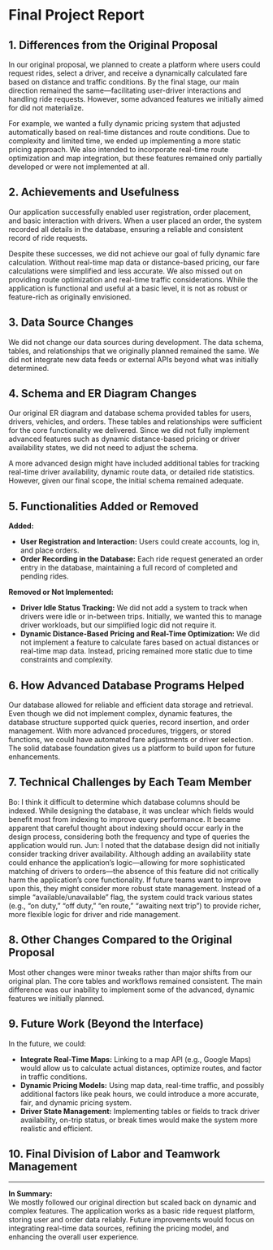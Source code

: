 # Final Project Report

## 1. Differences from the Original Proposal
In our original proposal, we planned to create a platform where users could request rides, select a driver, and receive a dynamically calculated fare based on distance and traffic conditions. By the final stage, our main direction remained the same—facilitating user-driver interactions and handling ride requests. However, some advanced features we initially aimed for did not materialize.

For example, we wanted a fully dynamic pricing system that adjusted automatically based on real-time distances and route conditions. Due to complexity and limited time, we ended up implementing a more static pricing approach. We also intended to incorporate real-time route optimization and map integration, but these features remained only partially developed or were not implemented at all.

## 2. Achievements and Usefulness
Our application successfully enabled user registration, order placement, and basic interaction with drivers. When a user placed an order, the system recorded all details in the database, ensuring a reliable and consistent record of ride requests.

Despite these successes, we did not achieve our goal of fully dynamic fare calculation. Without real-time map data or distance-based pricing, our fare calculations were simplified and less accurate. We also missed out on providing route optimization and real-time traffic considerations. While the application is functional and useful at a basic level, it is not as robust or feature-rich as originally envisioned.

## 3. Data Source Changes
We did not change our data sources during development. The data schema, tables, and relationships that we originally planned remained the same. We did not integrate new data feeds or external APIs beyond what was initially determined.

## 4. Schema and ER Diagram Changes
Our original ER diagram and database schema provided tables for users, drivers, vehicles, and orders. These tables and relationships were sufficient for the core functionality we delivered. Since we did not fully implement advanced features such as dynamic distance-based pricing or driver availability states, we did not need to adjust the schema.

A more advanced design might have included additional tables for tracking real-time driver availability, dynamic route data, or detailed ride statistics. However, given our final scope, the initial schema remained adequate.

## 5. Functionalities Added or Removed
**Added:**
- **User Registration and Interaction:** Users could create accounts, log in, and place orders.
- **Order Recording in the Database:** Each ride request generated an order entry in the database, maintaining a full record of completed and pending rides.

**Removed or Not Implemented:**
- **Driver Idle Status Tracking:** We did not add a system to track when drivers were idle or in-between trips. Initially, we wanted this to manage driver workloads, but our simplified logic did not require it.
- **Dynamic Distance-Based Pricing and Real-Time Optimization:** We did not implement a feature to calculate fares based on actual distances or real-time map data. Instead, pricing remained more static due to time constraints and complexity.

## 6. How Advanced Database Programs Helped
Our database allowed for reliable and efficient data storage and retrieval. Even though we did not implement complex, dynamic features, the database structure supported quick queries, record insertion, and order management. With more advanced procedures, triggers, or stored functions, we could have automated fare adjustments or driver selection. The solid database foundation gives us a platform to build upon for future enhancements.

## 7. Technical Challenges by Each Team Member
Bo: I think it difficult to determine which database columns should be indexed. While designing the database, it was unclear which fields would benefit most from indexing to improve query performance. It became apparent that careful thought about indexing should occur early in the design process, considering both the frequency and type of queries the application would run. 
Jun: I noted that the database design did not initially consider tracking driver availability. Although adding an availability state could enhance the application’s logic—allowing for more sophisticated matching of drivers to orders—the absence of this feature did not critically harm the application’s core functionality. If future teams want to improve upon this, they might consider more robust state management. Instead of a simple “available/unavailable” flag, the system could track various states (e.g., “on duty,” “off duty,” “en route,” “awaiting next trip”) to provide richer, more flexible logic for driver and ride management.

## 8. Other Changes Compared to the Original Proposal
Most other changes were minor tweaks rather than major shifts from our original plan. The core tables and workflows remained consistent. The main difference was our inability to implement some of the advanced, dynamic features we initially planned.

## 9. Future Work (Beyond the Interface)
In the future, we could:
- **Integrate Real-Time Maps:** Linking to a map API (e.g., Google Maps) would allow us to calculate actual distances, optimize routes, and factor in traffic conditions.
- **Dynamic Pricing Models:** Using map data, real-time traffic, and possibly additional factors like peak hours, we could introduce a more accurate, fair, and dynamic pricing system.
- **Driver State Management:** Implementing tables or fields to track driver availability, on-trip status, or break times would make the system more realistic and efficient.

## 10. Final Division of Labor and Teamwork Management

---

**In Summary:**  
We mostly followed our original direction but scaled back on dynamic and complex features. The application works as a basic ride request platform, storing user and order data reliably. Future improvements would focus on integrating real-time data sources, refining the pricing model, and enhancing the overall user experience.
